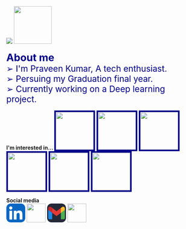 <div >
    <img src="https://readme-typing-svg.herokuapp.com?font=Garamond&weight=700&size=40&pause=1000&color=F7CA56&random=false&width=435&lines=Hello+folk...;Praveen+here...">
    <img height=100 width=100 src="https://user-images.githubusercontent.com/74038190/214644152-52f47eb3-5e31-4f47-8758-05c9468d5596.gif">
  </div> <br/>
<div style="color:darkblue; font-size:160%; font:Courier">
<b style="font-size:120%">About me</b> <br/>
➢ I'm Praveen Kumar, A tech enthusiast.<br/>
➢ Persuing my Graduation final year.<br/>
➢ Currently working on a Deep learning project.<br/>

</div>
<div>
<br/> 
<a><b>I'm interested in... </b> </a> 
<a><img src="https://t4.ftcdn.net/jpg/03/97/02/07/360_F_397020794_LXE0WLqWxcbhIf2UwXfRtLJwjw8aX5Wj.jpg" height=100 width=100 style="border: #00008B 4px solid;" ></a> <a><img src="https://t4.ftcdn.net/jpg/03/98/18/19/360_F_398181949_BudYmmAeTPJwDz6HMxwf1PL3ZNIblohm.jpg" height=100 width=100 style="border: #00008B 4px solid;" ></a> <a><img src="https://encrypted-tbn0.gstatic.com/images?q=tbn:ANd9GcQJmYh4ieBEdvqO2zBzqUK7DZ8o3Y6gR9HmbEh0d16T1A&s" height=100 width=100 style="border: #00008B 4px solid;" ></a> 	<a><img src="https://png.pngtree.com/png-vector/20230112/ourmid/pngtree-blockchain-vector-transparent-image-png-image_6560354.png" height=100 width=100 style="border: #00008B 4px solid;" ></a>
<a><img src="https://w7.pngwing.com/pngs/42/492/png-transparent-inspector-computer-security-malware-computer-icons-attack-security-hacker-cyber-miscellaneous-computer-network-hat-thumbnail.png" height=100 width=100 style="border: #00008B 4px solid;" ></a> <a><img src="https://as1.ftcdn.net/v2/jpg/01/74/05/82/1000_F_174058271_6j3kLUww2hzt5zvXGoeKkPwM1Oc4jkBf.jpg" height=100 width=100 style="border: #00008B 4px solid;" ></a> 
<!-- <a><img src="https://w7.pngwing.com/pngs/42/492/png-transparent-inspector-computer-security-malware-computer-icons-attack-security-hacker-cyber-miscellaneous-computer-network-hat-thumbnail.png" height=120 width=120 style="border: #00008B 4px solid;" ></a> <a><img src="https://w7.pngwing.com/pngs/42/492/png-transparent-inspector-computer-security-malware-computer-icons-attack-security-hacker-cyber-miscellaneous-computer-network-hat-thumbnail.png" height=120 width=120 style="border: #00008B 4px solid;" ></a> -->
</div>
<div>
<p align="left" font-size=100%>
<a><b>Social media</b> </a> <br/>
<a><img src="https://raw.githubusercontent.com/tandpfun/skill-icons/e67133bc60d96561bc247dfbc3eece0a897285c8/icons/LinkedIn.svg" height=50 width=50 ></a> <a> <img src="https://cdn-icons-png.flaticon.com/512/5602/5602732.png" height=50 width=50 ></a><a> <img src="https://raw.githubusercontent.com/tandpfun/skill-icons/e67133bc60d96561bc247dfbc3eece0a897285c8/icons/Gmail-Dark.svg" height=50 width=50 ></a><a> <img src="https://upload.wikimedia.org/wikipedia/commons/thumb/1/1b/Facebook_icon.svg/384px-Facebook_icon.svg.png?20220812153731" height=50 width=50 ></a>
</p>
</div>

